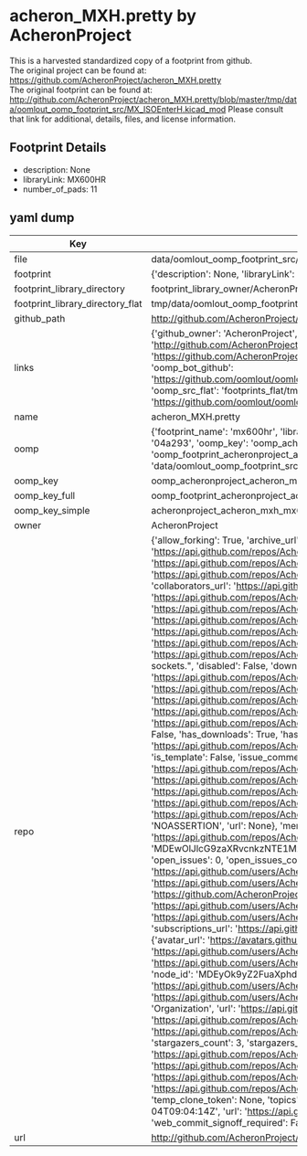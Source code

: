 # acheron_MXH.pretty by AcheronProject  
This is a harvested standardized copy of a footprint from github.  
The original project can be found at:  
https://github.com/AcheronProject/acheron_MXH.pretty  
The original footprint can be found at:
http://github.com/AcheronProject/acheron_MXH.pretty/blob/master/tmp/data/oomlout_oomp_footprint_src/MX_ISOEnterH.kicad_mod
Please consult that link for additional, details, files, and license information.  
## Footprint Details
* description: None  
* libraryLink: MX600HR  
* number_of_pads: 11  
## yaml dump  
| Key | Value |  
| --- | --- |  
| file | data/oomlout_oomp_footprint_src/acheron_MXH.pretty/MX600HR.kicad_mod |  
| footprint | {'description': None, 'libraryLink': 'MX600HR', 'number_of_pads': 11} |  
| footprint_library_directory | footprint_library_owner/AcheronProject_acheron_MXH.pretty |  
| footprint_library_directory_flat | tmp/data/oomlout_oomp_footprint_src/footprints_flat/acheronproject_acheron_mxh_mx600hr/working |  
| github_path | http://github.com/AcheronProject/acheron_MXH.pretty/blob/master/tmp/data/oomlout_oomp_footprint_src/MX600HR.kicad_mod |  
| links | {'github_owner': 'AcheronProject', 'github_repo_name': 'acheron_MXH.pretty', 'github_src': 'http://github.com/AcheronProject/acheron_MXH.pretty/blob/master/tmp/data/oomlout_oomp_footprint_src/MX_ISOEnterH.kicad_mod', 'github_src_repo': 'https://github.com/AcheronProject/acheron_MXH.pretty', 'oomp_bot': 'tmp/data/oomlout_oomp_footprint_src/footprints/acheronproject_acheron_mxh_mx600hr/working', 'oomp_bot_github': 'https://github.com/oomlout/oomlout_oomp_footprint_bot/tree/main/tmp/data/oomlout_oomp_footprint_src/footprints/acheronproject_acheron_mxh_mx600hr/working', 'oomp_src_flat': 'footprints_flat/tmp/data/oomlout_oomp_footprint_src/footprints_flat/acheronproject_acheron_mxh_mx600hr/working', 'oomp_src_flat_github': 'https://github.com/oomlout/oomlout_oomp_footprint_src/tree/main/tmp/data/oomlout_oomp_footprint_src/footprints_flat/acheronproject_acheron_mxh_mx600hr/working'} |  
| name | acheron_MXH.pretty |  
| oomp | {'footprint_name': 'mx600hr', 'library_name': 'acheron_mxh', 'md5': '04a2930282928e1f2f26b020ed305e79', 'md5_10': '04a2930282', 'md5_5': '04a29', 'md5_6': '04a293', 'oomp_key': 'oomp_acheronproject_acheron_mxh_mx600hr', 'oomp_key_extra': 'oomp_footprint_acheronproject_acheron_mxh_mx600hr', 'oomp_key_full': 'oomp_footprint_acheronproject_acheron_mxh_mx600hr_04a293', 'oomp_key_simple': 'acheronproject_acheron_mxh_mx600hr', 'original_filename': 'data/oomlout_oomp_footprint_src/acheron_MXH.pretty/MX600HR.kicad_mod', 'owner_name': 'acheronproject'} |  
| oomp_key | oomp_acheronproject_acheron_mxh_mx600hr |  
| oomp_key_full | oomp_footprint_acheronproject_acheron_mxh_mx600hr |  
| oomp_key_simple | acheronproject_acheron_mxh_mx600hr |  
| owner | AcheronProject |  
| repo | {'allow_forking': True, 'archive_url': 'https://api.github.com/repos/AcheronProject/acheron_MXH.pretty/{archive_format}{/ref}', 'archived': False, 'assignees_url': 'https://api.github.com/repos/AcheronProject/acheron_MXH.pretty/assignees{/user}', 'blobs_url': 'https://api.github.com/repos/AcheronProject/acheron_MXH.pretty/git/blobs{/sha}', 'branches_url': 'https://api.github.com/repos/AcheronProject/acheron_MXH.pretty/branches{/branch}', 'clone_url': 'https://github.com/AcheronProject/acheron_MXH.pretty.git', 'collaborators_url': 'https://api.github.com/repos/AcheronProject/acheron_MXH.pretty/collaborators{/collaborator}', 'comments_url': 'https://api.github.com/repos/AcheronProject/acheron_MXH.pretty/comments{/number}', 'commits_url': 'https://api.github.com/repos/AcheronProject/acheron_MXH.pretty/commits{/sha}', 'compare_url': 'https://api.github.com/repos/AcheronProject/acheron_MXH.pretty/compare/{base}...{head}', 'contents_url': 'https://api.github.com/repos/AcheronProject/acheron_MXH.pretty/contents/{+path}', 'contributors_url': 'https://api.github.com/repos/AcheronProject/acheron_MXH.pretty/contributors', 'created_at': '2021-03-25T18:04:39Z', 'default_branch': 'master', 'deployments_url': 'https://api.github.com/repos/AcheronProject/acheron_MXH.pretty/deployments', 'description': "AcheronProject's KiCad footprint library for Kailh hotswap MX switch sockets.", 'disabled': False, 'downloads_url': 'https://api.github.com/repos/AcheronProject/acheron_MXH.pretty/downloads', 'events_url': 'https://api.github.com/repos/AcheronProject/acheron_MXH.pretty/events', 'fork': False, 'forks': 0, 'forks_count': 0, 'forks_url': 'https://api.github.com/repos/AcheronProject/acheron_MXH.pretty/forks', 'full_name': 'AcheronProject/acheron_MXH.pretty', 'git_commits_url': 'https://api.github.com/repos/AcheronProject/acheron_MXH.pretty/git/commits{/sha}', 'git_refs_url': 'https://api.github.com/repos/AcheronProject/acheron_MXH.pretty/git/refs{/sha}', 'git_tags_url': 'https://api.github.com/repos/AcheronProject/acheron_MXH.pretty/git/tags{/sha}', 'git_url': 'git://github.com/AcheronProject/acheron_MXH.pretty.git', 'has_discussions': False, 'has_downloads': True, 'has_issues': True, 'has_pages': False, 'has_projects': True, 'has_wiki': True, 'homepage': None, 'hooks_url': 'https://api.github.com/repos/AcheronProject/acheron_MXH.pretty/hooks', 'html_url': 'https://github.com/AcheronProject/acheron_MXH.pretty', 'id': 351530728, 'is_template': False, 'issue_comment_url': 'https://api.github.com/repos/AcheronProject/acheron_MXH.pretty/issues/comments{/number}', 'issue_events_url': 'https://api.github.com/repos/AcheronProject/acheron_MXH.pretty/issues/events{/number}', 'issues_url': 'https://api.github.com/repos/AcheronProject/acheron_MXH.pretty/issues{/number}', 'keys_url': 'https://api.github.com/repos/AcheronProject/acheron_MXH.pretty/keys{/key_id}', 'labels_url': 'https://api.github.com/repos/AcheronProject/acheron_MXH.pretty/labels{/name}', 'language': None, 'languages_url': 'https://api.github.com/repos/AcheronProject/acheron_MXH.pretty/languages', 'license': {'key': 'other', 'name': 'Other', 'node_id': 'MDc6TGljZW5zZTA=', 'spdx_id': 'NOASSERTION', 'url': None}, 'merges_url': 'https://api.github.com/repos/AcheronProject/acheron_MXH.pretty/merges', 'milestones_url': 'https://api.github.com/repos/AcheronProject/acheron_MXH.pretty/milestones{/number}', 'mirror_url': None, 'name': 'acheron_MXH.pretty', 'network_count': 0, 'node_id': 'MDEwOlJlcG9zaXRvcnkzNTE1MzA3Mjg=', 'notifications_url': 'https://api.github.com/repos/AcheronProject/acheron_MXH.pretty/notifications{?since,all,participating}', 'open_issues': 0, 'open_issues_count': 0, 'organization': {'avatar_url': 'https://avatars.githubusercontent.com/u/63755935?v=4', 'events_url': 'https://api.github.com/users/AcheronProject/events{/privacy}', 'followers_url': 'https://api.github.com/users/AcheronProject/followers', 'following_url': 'https://api.github.com/users/AcheronProject/following{/other_user}', 'gists_url': 'https://api.github.com/users/AcheronProject/gists{/gist_id}', 'gravatar_id': '', 'html_url': 'https://github.com/AcheronProject', 'id': 63755935, 'login': 'AcheronProject', 'node_id': 'MDEyOk9yZ2FuaXphdGlvbjYzNzU1OTM1', 'organizations_url': 'https://api.github.com/users/AcheronProject/orgs', 'received_events_url': 'https://api.github.com/users/AcheronProject/received_events', 'repos_url': 'https://api.github.com/users/AcheronProject/repos', 'site_admin': False, 'starred_url': 'https://api.github.com/users/AcheronProject/starred{/owner}{/repo}', 'subscriptions_url': 'https://api.github.com/users/AcheronProject/subscriptions', 'type': 'Organization', 'url': 'https://api.github.com/users/AcheronProject'}, 'owner': {'avatar_url': 'https://avatars.githubusercontent.com/u/63755935?v=4', 'events_url': 'https://api.github.com/users/AcheronProject/events{/privacy}', 'followers_url': 'https://api.github.com/users/AcheronProject/followers', 'following_url': 'https://api.github.com/users/AcheronProject/following{/other_user}', 'gists_url': 'https://api.github.com/users/AcheronProject/gists{/gist_id}', 'gravatar_id': '', 'html_url': 'https://github.com/AcheronProject', 'id': 63755935, 'login': 'AcheronProject', 'node_id': 'MDEyOk9yZ2FuaXphdGlvbjYzNzU1OTM1', 'organizations_url': 'https://api.github.com/users/AcheronProject/orgs', 'received_events_url': 'https://api.github.com/users/AcheronProject/received_events', 'repos_url': 'https://api.github.com/users/AcheronProject/repos', 'site_admin': False, 'starred_url': 'https://api.github.com/users/AcheronProject/starred{/owner}{/repo}', 'subscriptions_url': 'https://api.github.com/users/AcheronProject/subscriptions', 'type': 'Organization', 'url': 'https://api.github.com/users/AcheronProject'}, 'private': False, 'pulls_url': 'https://api.github.com/repos/AcheronProject/acheron_MXH.pretty/pulls{/number}', 'pushed_at': '2022-03-27T23:57:19Z', 'releases_url': 'https://api.github.com/repos/AcheronProject/acheron_MXH.pretty/releases{/id}', 'size': 92, 'ssh_url': 'git@github.com:AcheronProject/acheron_MXH.pretty.git', 'stargazers_count': 3, 'stargazers_url': 'https://api.github.com/repos/AcheronProject/acheron_MXH.pretty/stargazers', 'statuses_url': 'https://api.github.com/repos/AcheronProject/acheron_MXH.pretty/statuses/{sha}', 'subscribers_count': 1, 'subscribers_url': 'https://api.github.com/repos/AcheronProject/acheron_MXH.pretty/subscribers', 'subscription_url': 'https://api.github.com/repos/AcheronProject/acheron_MXH.pretty/subscription', 'svn_url': 'https://github.com/AcheronProject/acheron_MXH.pretty', 'tags_url': 'https://api.github.com/repos/AcheronProject/acheron_MXH.pretty/tags', 'teams_url': 'https://api.github.com/repos/AcheronProject/acheron_MXH.pretty/teams', 'temp_clone_token': None, 'topics': [], 'trees_url': 'https://api.github.com/repos/AcheronProject/acheron_MXH.pretty/git/trees{/sha}', 'updated_at': '2023-01-04T09:04:14Z', 'url': 'https://api.github.com/repos/AcheronProject/acheron_MXH.pretty', 'visibility': 'public', 'watchers': 3, 'watchers_count': 3, 'web_commit_signoff_required': False} |  
| url | http://github.com/AcheronProject/acheron_MXH.pretty |  

